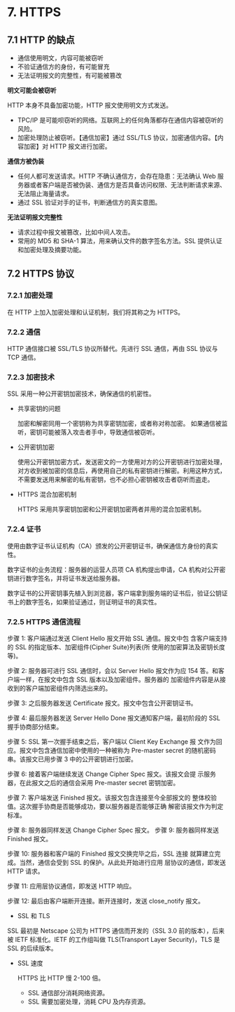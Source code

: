 # 7. HTTPS

## 7.1 HTTP 的缺点

-   通信使用明文，内容可能被窃听
-   不验证通信方的身份，有可能冒充
-   无法证明报文的完整性，有可能被篡改

**明文可能会被窃听**

HTTP 本身不具备加密功能，HTTP 报文使用明文方式发送。

-   TPC/IP 是可能呗窃听的网络。互联网上的任何角落都存在通信内容被窃听的风险。
-   加密处理防止被窃听。【通信加密】通过 SSL/TLS 协议，加密通信内容。【内容加密】对 HTTP 报文进行加密。

**通信方被伪装**

-   任何人都可发送请求。HTTP 不确认通信方，会存在隐患：无法确认 Web 服务器或者客户端是否被伪装、通信方是否具备访问权限、无法判断请求来源、无法阻止海量请求。
-   通过 SSL 验证对手的证书，判断通信方的真实意图。

**无法证明报文完整性**

-   请求过程中报文被篡改，比如中间人攻击。
-   常用的 MD5 和 SHA-1 算法，用来确认文件的数字签名方法。SSL 提供认证和加密处理及摘要功能。

## 7.2 HTTPS 协议

### 7.2.1 加密处理

在 HTTP 上加入加密处理和认证机制，我们将其称之为 HTTPS。

### 7.2.2 通信

HTTP 通信接口被 SSL/TLS 协议所替代。先进行 SSL 通信，再由 SSL 协议与 TCP 通信。

### 7.2.3 加密技术

SSL 采用一种公开密钥加密技术，确保通信的机密性。

-   共享密钥的问题

    加密和解密同用一个密钥称为共享密钥加密，或者称对称加密。
    如果通信被监听，密钥可能被落入攻击者手中，导致通信被窃听。

-   公开密钥加密

    使用公开密钥加密方式，发送密文的一方使用对方的公开密钥进行加密处理，对方收到被加密的信息后，再使用自己的私有密钥进行解密。利用这种方式，不需要发送用来解密的私有密钥，也不必担心密钥被攻击者窃听而盗走。

-   HTTPS 混合加密机制

    HTTPS 采用共享密钥加密和公开密钥加密两者并用的混合加密机制。

### 7.2.4 证书

使用由数字证书认证机构（CA）颁发的公开密钥证书，确保通信方身份的真实性。

数字证书的业务流程：服务器的运营人员项 CA 机构提出申请，CA 机构对公开密钥进行数字签名，并将证书发送给服务器。

数字证书的公开密钥事先植入到浏览器，客户端拿到服务端的证书后，验证公钥证书上的数字签名，如果验证通过，则证明证书的真实性。

### 7.2.5 HTTPS 通信流程

步骤 1: 客户端通过发送 Client Hello 报文开始 SSL 通信。报文中包 含客户端支持的 SSL 的指定版本、加密组件(Cipher Suite)列表(所 使用的加密算法及密钥长度等)。

步骤 2: 服务器可进行 SSL 通信时，会以 Server Hello 报文作为应 154
答。和客户端一样，在报文中包含 SSL 版本以及加密组件。服务器的 加密组件内容是从接收到的客户端加密组件内筛选出来的。

步骤 3: 之后服务器发送 Certificate 报文。报文中包含公开密钥证书。

步骤 4: 最后服务器发送 Server Hello Done 报文通知客户端，最初阶段的 SSL 握手协商部分结束。

步骤 5: SSL 第一次握手结束之后，客户端以 Client Key Exchange 报 文作为回应。报文中包含通信加密中使用的一种被称为 Pre-master secret 的随机密码串。该报文已用步骤 3 中的公开密钥进行加密。

步骤 6: 接着客户端继续发送 Change Cipher Spec 报文。该报文会提 示服务器，在此报文之后的通信会采用 Pre-master secret 密钥加密。

步骤 7: 客户端发送 Finished 报文。该报文包含连接至今全部报文的 整体校验值。这次握手协商是否能够成功，要以服务器是否能够正确 解密该报文作为判定标准。

步骤 8: 服务器同样发送 Change Cipher Spec 报文。 步骤 9: 服务器同样发送 Finished 报文。

步骤 10: 服务器和客户端的 Finished 报文交换完毕之后，SSL 连接 就算建立完成。当然，通信会受到 SSL 的保护。从此处开始进行应用 层协议的通信，即发送 HTTP 请求。

步骤 11: 应用层协议通信，即发送 HTTP 响应。

步骤 12: 最后由客户端断开连接。断开连接时，发送 close_notify 报文。

-   SSL 和 TLS

SSL 最初是 Netscape 公司为 HTTPS 通信而开发的（SSL 3.0 前的版本），后来被 IETF 标准化。IETF 的工作组叫做 TLS(Transport Layer Security)，TLS 是 SSL 的后续版本。

-   SSL 速度

    HTTPS 比 HTTP 慢 2-100 倍。

    -   SSL 通信部分消耗网络资源。
    -   SSL 需要加密处理，消耗 CPU 及内存资源。
